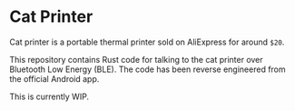 # Cat Printer

Cat printer is a portable thermal printer sold on AliExpress for around `$20`.

This repository contains Rust code for talking to the cat printer over Bluetooth Low Energy (BLE). The code has been reverse engineered from the official Android app.

This is currently WIP.